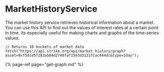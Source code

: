 # MarketHistoryService

The market history service retrieves historical information about a market. You can use this API to find out the values of interest rates at a certain point in time. Its especially useful for making charts and graphs of the time-series values.

```text
// Returns 10 buckets of market data
fetch("https://api.strike.org/api/market_history/graph?asset=0xf5dce57282a584d2746faf1593d3121fcac444dc&type=1day");
```

{% page-ref page="get-graph.md" %}



